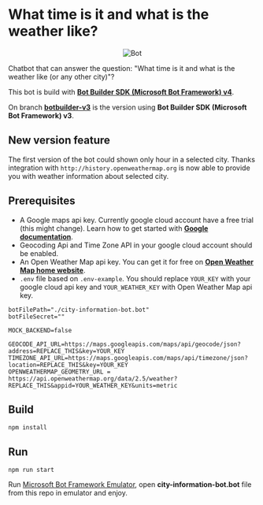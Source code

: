# What time is it and what is the weather like?

<p align="center">
    <img alt="Bot" src="https://raw.githubusercontent.com/asc-lab/what-time-is-it-bot/master/readme-images/bot_with_weather.gif" />
</p>

Chatbot that can answer the question: "What time is it and what is the weather like (or any other city)"?

This bot is build with [**Bot Builder SDK (Microsoft Bot Framework) v4**](https://github.com/Microsoft/BotBuilder).

On branch [**botbuilder-v3**](https://github.com/asc-lab/what-time-is-it-bot/tree/botbuilder-v3) is the version using **Bot Builder SDK (Microsoft Bot Framework) v3**.

## New version feature

The first version of the bot could shown only hour in a selected city.
Thanks integration with `http://history.openweathermap.org` is now able to provide you with weather information about selected city.

## Prerequisites

* A Google maps api key. Currently google cloud account have a free trial (this might change). Learn how to get started with [**Google documentation**](https://developers.google.com/maps/documentation/javascript/get-api-key).
* Geocoding Api and Time Zone API in your google cloud account should be enabled.
* An Open Weather Map api key. You can get it for free on [**Open Weather Map home website**](https://home.openweathermap.org/users/sign_in).
* ```.env``` file based on ```.env-example```. You should replace `YOUR_KEY` with your google cloud api key and `YOUR_WEATHER_KEY` with Open Weather Map api key.
```
botFilePath="./city-information-bot.bot"
botFileSecret=""

MOCK_BACKEND=false

GEOCODE_API_URL=https://maps.googleapis.com/maps/api/geocode/json?address=REPLACE_THIS&key=YOUR_KEY
TIMEZONE_API_URL=https://maps.googleapis.com/maps/api/timezone/json?location=REPLACE_THIS&key=YOUR_KEY
OPENWEATHERMAP_GEOMETRY_URL = https://api.openweathermap.org/data/2.5/weather?REPLACE_THIS&appid=YOUR_WEATHER_KEY&units=metric
```

## Build

```
npm install
```

## Run

```
npm run start
```
Run [Microsoft Bot Framework Emulator](https://github.com/Microsoft/BotFramework-Emulator/releases), open **city-information-bot.bot** file from this repo in emulator and enjoy.
